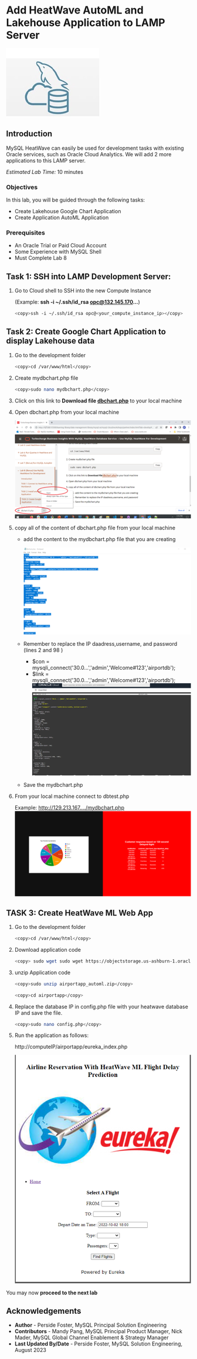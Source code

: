 # Add HeatWave AutoML and Lakehouse Application to LAMP Server

![mysql heatwave](./images/mysql-heatwave-logo.jpg "mysql heatwave")

## Introduction

MySQL HeatWave can easily be used for development tasks with existing Oracle services, such as Oracle Cloud Analytics. We will add 2 more applications to this LAMP server.


_Estimated Lab Time:_ 10 minutes

### Objectives

In this lab, you will be guided through the following tasks:

- Create Lakehouse Google Chart Application
- Create Application AutoML Application

### Prerequisites

- An Oracle Trial or Paid Cloud Account
- Some Experience with MySQL Shell
- Must Complete Lab 8

## Task 1: SSH into LAMP Development Server:

1. Go to Cloud shell to SSH into the new Compute Instance

     (Example: **ssh -i ~/.ssh/id_rsa opc@132.145.170...**) 

    ```bash
    <copy>ssh -i ~/.ssh/id_rsa opc@<your_compute_instance_ip></copy>
    ```

## Task 2: Create Google Chart Application to display Lakehouse data

1. Go to the development folder

    ```bash
    <copy>cd /var/www/html</copy>
    ```

2. Create mydbchart.php file

    ```bash
    <copy>sudo nano mydbchart.php</copy>
    ```

3. Click on this link to **Download file [dbchart.php](files/dbchart.php)**  to your local machine
4. Open dbchart.php from your local machine

    ![dbchart open](./images/dbchart-open.png "dbchart open ")

5. copy all of the content of dbchart.php file from your local machine
    - add the content to the mydbchart.php file that you are  creating

        ![dbchart select all.](./images/dbchart-select-all.png "dbchart select all ")
    - Remember to replace the IP daadress,username, and password (lines 2 and 98 )
        - $con = mysqli_connect('30.0...','admin','Welcome#123','airportdb');
        - $link = mysqli_connect('30.0...','admin','Welcome#123','airportdb');
        ![dbchart copied](./images/dbchart-copied.png "dbchart copied ")
    - Save the mydbchart.php 

6. From your local  machine connect to dbtest.php

    Example: http://129.213.167..../mydbchart.php
    ![mydbchart out](./images/mydbchart-out.png "mydbchart out ")

## TASK 3: Create HeatWave ML Web App

1. Go to the development folder

    ```bash
    <copy>cd /var/www/html</copy>
    ```

2. Download application code

    ```bash
    <copy> sudo wget sudo wget https://objectstorage.us-ashburn-1.oraclecloud.com/p/OMLB9_8oVHM4o0eXb4sIRdI3K2jQ6F8ZSZAzpT1hsX9GkIqBUETRJw0AqRsH5RF9/n/mysqlpm/b/mysql_airport/o/airportapp_automl.zip</copy>
    ```

3. unzip Application code

    ```bash
    <copy>sudo unzip airportapp_automl.zip</copy>
    ```

    ```bash
    <copy>cd airportapp</copy>
    ```

4. Replace the database IP in config.php file with your heatwave database IP and save the file.

    ```bash
    <copy>sudo nano config.php</copy>
    ```

5. Run the application as follows:

    http://computeIP/airportapp/eureka_index.php

    ![MDS](./images/airport_web.png "airport-web-php")

You may now **proceed to the next lab**

## Acknowledgements

- **Author** - Perside Foster, MySQL Principal Solution Engineering
- **Contributors** - Mandy Pang, MySQL Principal Product Manager,  Nick Mader, MySQL Global Channel Enablement & Strategy Manager
- **Last Updated By/Date** - Perside Foster, MySQL Solution Engineering, August 2023